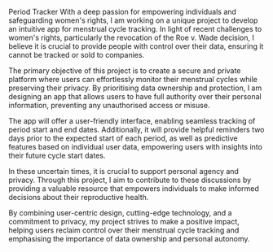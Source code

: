 Period Tracker
With a deep passion for empowering individuals and safeguarding women's rights, I am working on a unique project to develop an intuitive app for menstrual cycle tracking. In light of recent challenges to women's rights, particularly the revocation of the Roe v. Wade decision, I believe it is crucial to provide people with control over their data, ensuring it cannot be tracked or sold to companies.

The primary objective of this project is to create a secure and private platform where users can effortlessly monitor their menstrual cycles while preserving their privacy. By prioritising data ownership and protection, I am designing an app that allows users to have full authority over their personal information, preventing any unauthorised access or misuse.

The app will offer a user-friendly interface, enabling seamless tracking of period start and end dates. Additionally, it will provide helpful reminders two days prior to the expected start of each period, as well as predictive features based on individual user data, empowering users with insights into their future cycle start dates.

In these uncertain times, it is crucial to support personal agency and privacy. Through this project, I aim to contribute to these discussions by providing a valuable resource that empowers individuals to make informed decisions about their reproductive health.

By combining user-centric design, cutting-edge technology, and a commitment to privacy, my project strives to make a positive impact, helping users reclaim control over their menstrual cycle tracking and emphasising the importance of data ownership and personal autonomy.
